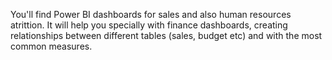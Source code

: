 You'll find Power BI dashboards for sales and also human resources atrittion. It will help you specially with finance dashboards, creating relationships between different tables (sales, budget etc) and with the most common measures.
